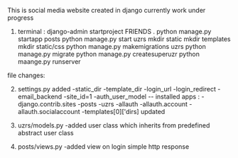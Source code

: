 This is social media website created in django
currently work under progress



1. terminal :
	django-admin startproject FRIENDS .
	python manage.py startapp posts
	python manage.py start uzrs
	mkdir static
	mkdir templates
	mkdir static/css
	python manage.py makemigrations uzrs
	python manage.py migrate
	python manage.py createsuperuzr
	python maange.py runserver


file changes:

2. settings.py 
	added 
	-static_dir
	-template_dir
	-login_url
	-login_redirect
	-email_backend
	-site_id=1
	-auth_user_model 
	-- installed apps :
		-django.contrib.sites
		-posts
		-uzrs
		-allauth
		-allauth.account
		-allauth.socialaccount
	-templates[0]['dirs] updated

3. uzrs/models.py 
	-added user class which inherits from predefined abstract user class

4. posts/views.py
	-added view on login simple http response

